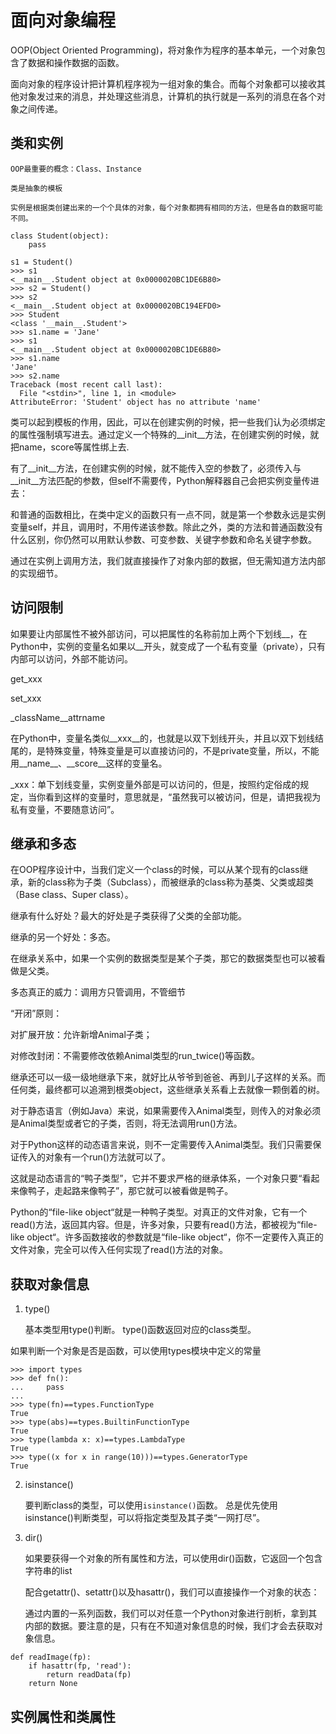 # 面向对象编程

OOP(Object Oriented Programming)，将对象作为程序的基本单元，一个对象包含了数据和操作数据的函数。

面向对象的程序设计把计算机程序视为一组对象的集合。而每个对象都可以接收其他对象发过来的消息，并处理这些消息，计算机的执行就是一系列的消息在各个对象之间传递。

## 类和实例

    OOP最重要的概念：Class、Instance

    类是抽象的模板

    实例是根据类创建出来的一个个具体的对象，每个对象都拥有相同的方法，但是各自的数据可能不同。

```
class Student(object):
    pass

s1 = Student()
>>> s1
<__main__.Student object at 0x0000020BC1DE6B80>
>>> s2 = Student()
>>> s2
<__main__.Student object at 0x0000020BC194EFD0>
>>> Student
<class '__main__.Student'>
>>> s1.name = 'Jane'
>>> s1
<__main__.Student object at 0x0000020BC1DE6B80>
>>> s1.name
'Jane'
>>> s2.name
Traceback (most recent call last):
  File "<stdin>", line 1, in <module>
AttributeError: 'Student' object has no attribute 'name'
```

类可以起到模板的作用，因此，可以在创建实例的时候，把一些我们认为必须绑定的属性强制填写进去。通过定义一个特殊的__init__方法，在创建实例的时候，就把name，score等属性绑上去.

有了__init__方法，在创建实例的时候，就不能传入空的参数了，必须传入与__init__方法匹配的参数，但self不需要传，Python解释器自己会把实例变量传进去：

和普通的函数相比，在类中定义的函数只有一点不同，就是第一个参数永远是实例变量self，并且，调用时，不用传递该参数。除此之外，类的方法和普通函数没有什么区别，你仍然可以用默认参数、可变参数、关键字参数和命名关键字参数。

通过在实例上调用方法，我们就直接操作了对象内部的数据，但无需知道方法内部的实现细节。

## 访问限制

如果要让内部属性不被外部访问，可以把属性的名称前加上两个下划线__，在Python中，实例的变量名如果以__开头，就变成了一个私有变量（private），只有内部可以访问，外部不能访问。

get_xxx

set_xxx

_className__attrname

在Python中，变量名类似__xxx__的，也就是以双下划线开头，并且以双下划线结尾的，是特殊变量，特殊变量是可以直接访问的，不是private变量，所以，不能用__name__、__score__这样的变量名。

_xxx：单下划线变量，实例变量外部是可以访问的，但是，按照约定俗成的规定，当你看到这样的变量时，意思就是，“虽然我可以被访问，但是，请把我视为私有变量，不要随意访问”。

## 继承和多态

在OOP程序设计中，当我们定义一个class的时候，可以从某个现有的class继承，新的class称为子类（Subclass），而被继承的class称为基类、父类或超类（Base class、Super class）。

继承有什么好处？最大的好处是子类获得了父类的全部功能。

继承的另一个好处：多态。

在继承关系中，如果一个实例的数据类型是某个子类，那它的数据类型也可以被看做是父类。

多态真正的威力：调用方只管调用，不管细节

“开闭”原则：

  对扩展开放：允许新增Animal子类；

  对修改封闭：不需要修改依赖Animal类型的run_twice()等函数。

继承还可以一级一级地继承下来，就好比从爷爷到爸爸、再到儿子这样的关系。而任何类，最终都可以追溯到根类object，这些继承关系看上去就像一颗倒着的树。

对于静态语言（例如Java）来说，如果需要传入Animal类型，则传入的对象必须是Animal类型或者它的子类，否则，将无法调用run()方法。

对于Python这样的动态语言来说，则不一定需要传入Animal类型。我们只需要保证传入的对象有一个run()方法就可以了。

这就是动态语言的“鸭子类型”，它并不要求严格的继承体系，一个对象只要“看起来像鸭子，走起路来像鸭子”，那它就可以被看做是鸭子。

Python的“file-like object“就是一种鸭子类型。对真正的文件对象，它有一个read()方法，返回其内容。但是，许多对象，只要有read()方法，都被视为“file-like object“。许多函数接收的参数就是“file-like object“，你不一定要传入真正的文件对象，完全可以传入任何实现了read()方法的对象。

## 获取对象信息

1. type()

    基本类型用type()判断。
    type()函数返回对应的class类型。

  如果判断一个对象是否是函数，可以使用types模块中定义的常量

```
>>> import types
>>> def fn():
...     pass
...
>>> type(fn)==types.FunctionType
True
>>> type(abs)==types.BuiltinFunctionType
True
>>> type(lambda x: x)==types.LambdaType
True
>>> type((x for x in range(10)))==types.GeneratorType
True
```

2. isinstance()

    要判断class的类型，可以使用`isinstance()`函数。
    总是优先使用isinstance()判断类型，可以将指定类型及其子类“一网打尽”。

3. dir()

    如果要获得一个对象的所有属性和方法，可以使用dir()函数，它返回一个包含字符串的list

    配合getattr()、setattr()以及hasattr()，我们可以直接操作一个对象的状态：

    通过内置的一系列函数，我们可以对任意一个Python对象进行剖析，拿到其内部的数据。要注意的是，只有在不知道对象信息的时候，我们才会去获取对象信息。

```
def readImage(fp):
    if hasattr(fp, 'read'):
        return readData(fp)
    return None
```

## 实例属性和类属性
